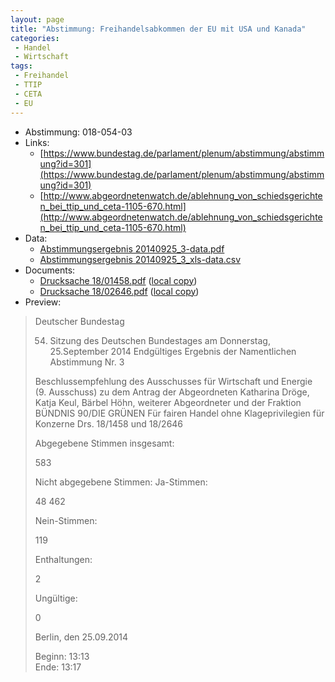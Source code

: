 ```yaml
---
layout: page
title: "Abstimmung: Freihandelsabkommen der EU mit USA und Kanada"
categories:
 - Handel
 - Wirtschaft
tags:
 - Freihandel
 - TTIP
 - CETA
 - EU
---
```


* Abstimmung: 018-054-03
* Links: 
    * [https://www.bundestag.de/parlament/plenum/abstimmung/abstimmung?id=301](https://www.bundestag.de/parlament/plenum/abstimmung/abstimmung?id=301)
    * [http://www.abgeordnetenwatch.de/ablehnung_von_schiedsgerichten_bei_ttip_und_ceta-1105-670.html](http://www.abgeordnetenwatch.de/ablehnung_von_schiedsgerichten_bei_ttip_und_ceta-1105-670.html)
* Data: 
    * [Abstimmungsergebnis 20140925_3-data.pdf](/res/abstimmungsliste/20140925_3-data.pdf)
    * [Abstimmungsergebnis 20140925_3_xls-data.csv](/res/abstimmungsliste/analyses/20140925_3_xls-data.csv)
* Documents: 
    * [Drucksache 18/01458.pdf](http://dip21.bundestag.de/dip21/btd/18/014/1801458.pdf) ([local copy](/res/abstimmungsdaten/018-054-03/1801458.pdf))
    * [Drucksache 18/02646.pdf](http://dip21.bundestag.de/dip21/btd/18/026/1802646.pdf) ([local copy](/res/abstimmungsdaten/018-054-03/1802646.pdf))
* Preview: 
> Deutscher Bundestag
> 
> 54. Sitzung des Deutschen Bundestages
> am Donnerstag, 25.September 2014
> Endgültiges Ergebnis der Namentlichen Abstimmung Nr. 3
> 
> Beschlussempfehlung des Ausschusses für Wirtschaft und Energie (9. Ausschuss)
> zu dem Antrag der Abgeordneten Katharina Dröge, Katja Keul, Bärbel Höhn, weiterer
> Abgeordneter und der Fraktion BÜNDNIS 90/DIE GRÜNEN
> Für fairen Handel ohne Klageprivilegien für Konzerne
> Drs. 18/1458 und 18/2646
> 
> Abgegebene Stimmen insgesamt:
> 
> 583
> 
> Nicht abgegebene Stimmen:
> Ja-Stimmen:
> 
> 48
> 462
> 
> Nein-Stimmen:
> 
> 119
> 
> Enthaltungen:
> 
> 2
> 
> Ungültige:
> 
> 0
> 
> Berlin, den 25.09.2014
> 
> Beginn: 13:13  
> Ende: 13:17
